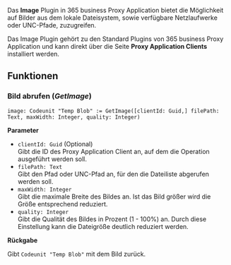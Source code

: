 Das **Image** Plugin in 365 business Proxy Application bietet die Möglichkeit auf Bilder aus dem lokale Dateisystem, sowie verfügbare Netzlaufwerke oder UNC-Pfade, zuzugreifen.

Das Image Plugin gehört zu den Standard Plugins von 365 business Proxy Application und kann direkt über die Seite **Proxy Application Clients** installiert werden.

## Funktionen

### Bild abrufen (*GetImage*)

```al
image: Codeunit "Temp Blob" := GetImage([clientId: Guid,] filePath: Text, maxWidth: Integer, quality: Integer)
```

**Parameter**

 - `clientId: Guid` (Optional)<br>
   Gibt die ID des Proxy Application Client an, auf dem die Operation ausgeführt werden soll.
 - `filePath: Text`<br>
   Gibt den Pfad oder UNC-Pfad an, für den die Dateiliste abgerufen werden soll.
 - `maxWidth: Integer`<br>
   Gibt die maximale Breite des Bildes an. Ist das Bild größer wird die Größe entsprechend reduziert.
 - `quality: Integer`<br>
   Gibt die Qualität des Bildes in Prozent (1 - 100%) an. Durch diese Einstellung kann die Dateigröße deutlich reduziert werden.

**Rückgabe**

Gibt `Codeunit "Temp Blob"` mit dem Bild zurück.
